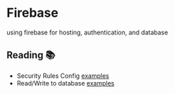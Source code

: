 # Firebase

using firebase for hosting, authentication, and database

Reading 📚
---
- Security Rules Config [examples](https://gist.github.com/codediodeio/6dbce1305b9556c2136492522e2100f6)
- Read/Write to database [examples](https://firebase.google.com/docs/database/web/read-and-write)